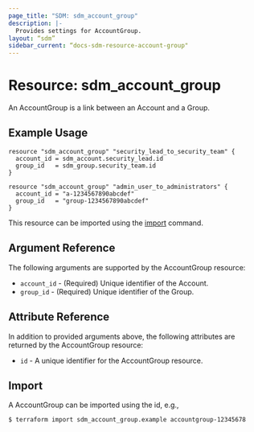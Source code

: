 ```yaml
---
page_title: "SDM: sdm_account_group"
description: |-
  Provides settings for AccountGroup.
layout: “sdm”
sidebar_current: “docs-sdm-resource-account-group"
---
```

# Resource: sdm_account_group

An AccountGroup is a link between an Account and a Group.
## Example Usage

```hcl
resource "sdm_account_group" "security_lead_to_security_team" {
  account_id = sdm_account.security_lead.id
  group_id   = sdm_group.security_team.id
}

resource "sdm_account_group" "admin_user_to_administrators" {
  account_id = "a-1234567890abcdef"
  group_id   = "group-1234567890abcdef"
}
```
This resource can be imported using the [import](https://www.terraform.io/docs/cli/commands/import.html) command.
## Argument Reference
The following arguments are supported by the AccountGroup resource:
* `account_id` - (Required) Unique identifier of the Account.
* `group_id` - (Required) Unique identifier of the Group.
## Attribute Reference
In addition to provided arguments above, the following attributes are returned by the AccountGroup resource:
* `id` - A unique identifier for the AccountGroup resource.
## Import
A AccountGroup can be imported using the id, e.g.,

```
$ terraform import sdm_account_group.example accountgroup-12345678
```

